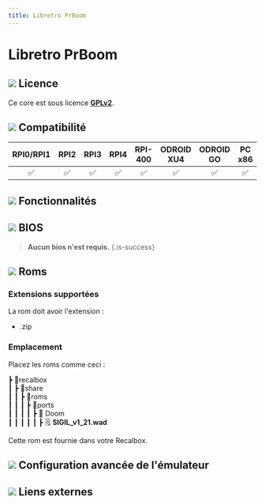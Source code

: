 ```yaml
---
title: Libretro PrBoom
---
```


# Libretro PrBoom



## ![](/migration-images/emulateurs/ports/sigil/gerald-g-parchment-background-or-border-5.svg) Licence

Ce core est sous licence [**GPLv2**](https://github.com/libretro/libretro-prboom/blob/master/COPYING).

## ![](/migration-images/emulateurs/ports/sigil/compatibility.png) Compatibilité

| RPI0/RPI1 | RPI2 | RPI3 | RPI4 | RPI-400 | ODROID XU4 | ODROID GO | PC x86 | PC X86\_64 |
| :---: | :---: | :---: | :---: | :---: | :---: | :---: | :---: | :---: |
| ✅ | ✅ | ✅ | ✅ | ✅ | ✅ | ✅ | ✅ | ✅ |

## ![](/migration-images/emulateurs/ports/sigil/cogwheel-145804_640.png) Fonctionnalités



## ![](/migration-images/emulateurs/ports/sigil/tqfp32.svg) BIOS


>**Aucun bios n'est requis.**
{.is-success}

## ![](/migration-images/emulateurs/ports/sigil/rom-30098_640.png) Roms

### **Extensions supportées**

La rom doit avoir l'extension :

* .zip

### **Emplacement**

Placez les roms comme ceci : 

┣ 📁recalbox  
┃ ┣ 📁share  
┃ ┃ ┣ 📁roms  
┃ ┃ ┃ ┣ 📁ports  
┃ ┃ ┃ ┃ ┣ 📁 Doom  
┃ ┃ ┃ ┃ ┃ ┣ 🗒 **SIGIL\_v1\_21.wad**  

Cette rom est fournie dans votre Recalbox.

## ![](/migration-images/emulateurs/ports/sigil/hammer-28636_640.png) Configuration avancée de l'émulateur



## ![](/migration-images/emulateurs/ports/sigil/kisspng-web-development-world-wide-web-computer-icons-webs-world-wide-web-icon-png-5ab05c24477216.4540070115215073642927.png) Liens externes



